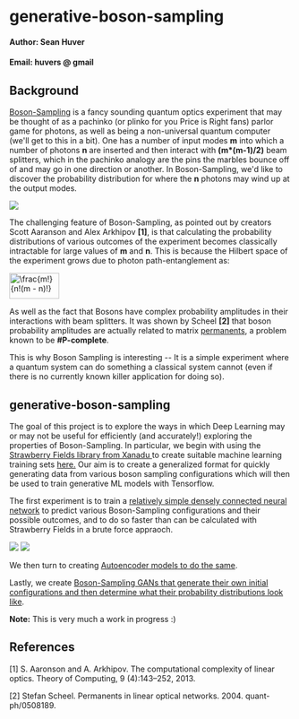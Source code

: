 # generative-boson-sampling

#### Author: Sean Huver
#### Email: huvers @ gmail 

## Background 
<a href="https://en.wikipedia.org/wiki/Boson_sampling">Boson-Sampling</a> is a fancy sounding quantum optics experiment that may be thought of as a pachinko (or plinko for you Price is Right fans) parlor game for photons, as well as being a non-universal quantum computer (we'll get to this in a bit). One has a number of input modes **m** into which a number of photons **n** are inserted and then interact with <b>(m*(m-1)/2)</b> beam splitters, which in the pachinko analogy are the pins the marbles bounce off of and may go in one direction or another. In Boson-Sampling, we'd like to discover the probability distribution for where the **n** photons may wind up at the output modes.

<img src="https://i.imgur.com/A3npDj2.jpg">

The challenging feature of Boson-Sampling, as pointed out by creators Scott Aaranson and Alex Arkhipov <b>[1]</b>, is that calculating the probability distributions of various outcomes of the experiment becomes classically intractable for large values of **m** and **n**. This is because the Hilbert space of the experiment grows due to photon path-entanglement as:

<img src="http://www.sciweavers.org/tex2img.php?eq=%5Cfrac%7Bm%21%7D%7Bn%21%28m%20-%20n%29%21%7D%20&bc=White&fc=Black&im=jpg&fs=12&ff=arev&edit=0" align="center" border="0" alt="\frac{m!}{n!(m - n)!} " width="89" height="46" align="center"/>

As well as the fact that Bosons have complex probability amplitudes in their interactions with beam splitters. It was shown by Scheel <b>[2]</b> that boson probability amplitudes are actually related to matrix <a href="https://en.wikipedia.org/wiki/Permanent_(mathematics)">permanents</a>, a problem known to be <b>#P-complete</b>.

This is why Boson Sampling is interesting -- It is a simple experiment where a quantum system can do something a classical system cannot (even if there is no currently known killer application for doing so). 

## generative-boson-sampling 

The goal of this project is to explore the ways in which Deep Learning may or may not be useful for efficiently (and accurately!) exploring the properties of Boson-Sampling. In particular, we begin with using the <a href="https://github.com/XanaduAI/strawberryfields"> Strawberry Fields library from Xanadu </a> to create suitable machine learning training sets <a href="https://github.com/huvers/generative-boson-sampling/blob/master/src/boson_sampling_data_generator.ipynb"> here.</a> Our aim is to create a generalized format for quickly generating data from various boson sampling configurations which will then be used to train generative ML models with Tensorflow.

The first experiment is to train a <a href="https://github.com/huvers/generative-boson-sampling/blob/master/src/nn_bsampler_solver.ipynb">relatively simple densely connected neural network</a> to predict various Boson-Sampling configurations and their possible outcomes, and to do so faster than can be calculated with Strawberry Fields in a brute force appraoch.

<img src="https://i.imgur.com/025ICn3.png">

<img src="https://i.imgur.com/PcPW7KU.png">

We then turn to creating <a href="https://github.com/huvers/generative-boson-sampling/blob/master/src/autoencoder_boson_sampling.ipynb">Autoencoder models to do the same</a>.

Lastly, we create <a href="https://github.com/huvers/generative-boson-sampling/blob/master/src/BS-GAN.ipynb">Boson-Sampling GANs that generate their own initial configurations and then determine what their probability distributions look like</a>.

<b> Note:</b> This is very much a work in progress :)

## References

[1] S. Aaronson and A. Arkhipov. The computational complexity of linear optics. Theory of Computing, 9 (4):143–252, 2013.

[2] Stefan Scheel. Permanents in linear optical networks. 2004. quant-ph/0508189.

